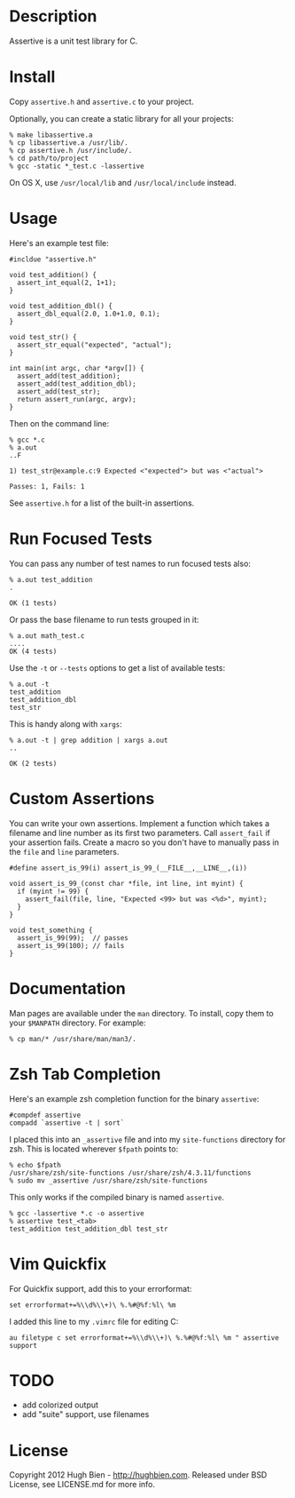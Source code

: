 Description
===========

Assertive is a unit test library for C.

Install
=======

Copy `assertive.h` and `assertive.c` to your project.

Optionally, you can create a static library for all your projects:

    % make libassertive.a
    % cp libassertive.a /usr/lib/.
    % cp assertive.h /usr/include/.
    % cd path/to/project
    % gcc -static *_test.c -lassertive

On OS X, use `/usr/local/lib` and `/usr/local/include` instead.

Usage
=====

Here's an example test file:

    #incldue "assertive.h"

    void test_addition() {
      assert_int_equal(2, 1+1);
    }

    void test_addition_dbl() {
      assert_dbl_equal(2.0, 1.0+1.0, 0.1);
    }

    void test_str() {
      assert_str_equal("expected", "actual");
    }

    int main(int argc, char *argv[]) {
      assert_add(test_addition);
      assert_add(test_addition_dbl);
      assert_add(test_str);
      return assert_run(argc, argv);
    }

Then on the command line:

    % gcc *.c
    % a.out
    ..F

    1) test_str@example.c:9 Expected <"expected"> but was <"actual">

    Passes: 1, Fails: 1

See `assertive.h` for a list of the built-in assertions.

Run Focused Tests
=================

You can pass any number of test names to run focused tests also:

    % a.out test_addition
    .

    OK (1 tests)

Or pass the base filename to run tests grouped in it:

    % a.out math_test.c
    ....
    OK (4 tests)

Use the `-t` or `--tests` options to get a list of available tests:

    % a.out -t
    test_addition
    test_addition_dbl
    test_str

This is handy along with `xargs`:

    % a.out -t | grep addition | xargs a.out
    ..

    OK (2 tests)

Custom Assertions
=================

You can write your own assertions.  Implement a function which takes a filename
and line number as its first two parameters.  Call `assert_fail` if your
assertion fails.  Create a macro so you don't have to manually pass in the
`file` and `line` parameters.

    #define assert_is_99(i) assert_is_99_(__FILE__,__LINE__,(i))

    void assert_is_99_(const char *file, int line, int myint) {
      if (myint != 99) {
        assert_fail(file, line, "Expected <99> but was <%d>", myint);
      }
    }

    void test_something {
      assert_is_99(99);  // passes
      assert_is_99(100); // fails
    }

Documentation
=============

Man pages are available under the `man` directory.  To install, copy them to
your `$MANPATH` directory.  For example:

    % cp man/* /usr/share/man/man3/.

Zsh Tab Completion
==================

Here's an example zsh completion function for the binary `assertive`:

    #compdef assertive
    compadd `assertive -t | sort`

I placed this into an `_assertive` file and into my `site-functions` directory
for zsh.  This is located wherever `$fpath` points to:

    % echo $fpath
    /usr/share/zsh/site-functions /usr/share/zsh/4.3.11/functions
    % sudo mv _assertive /usr/share/zsh/site-functions

This only works if the compiled binary is named `assertive`.

    % gcc -lassertive *.c -o assertive
    % assertive test_<tab>
    test_addition test_addition_dbl test_str

Vim Quickfix
============

For Quickfix support, add this to your errorformat:

    set errorformat+=%\\d%\\+)\ %.%#@%f:%l\ %m

I added this line to my `.vimrc` file for editing C:

    au filetype c set errorformat+=%\\d%\\+)\ %.%#@%f:%l\ %m " assertive support

TODO
====

* add colorized output
* add "suite" support, use filenames

License
=======

Copyright 2012 Hugh Bien - http://hughbien.com.
Released under BSD License, see LICENSE.md for more info.
